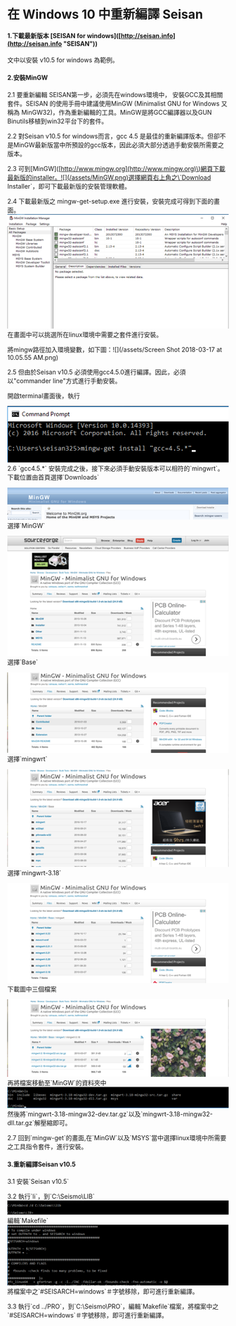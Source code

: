 # 在 Windows 10 中重新編譯 Seisan

#### 1.下載最新版本 \[SEISAN for windows\]\([http://seisan.info](http://seisan.info "SEISAN")\)

文中以安裝 v10.5 for windows 為範例。

#### 2.安裝MinGW

2.1 要重新編輯 SEISAN第一步，必須先在windows環境中， 安裝GCC及其相關套件。SEISAN 的使用手冊中建議使用MinGW \(Minimalist GNU for Windows 又稱為 MinGW32\)，作為重新編輯的工具。MinGW是將GCC編譯器以及GUN Binutils移植到win32平台下的套件。

2.2 對Seisan v10.5 for windows而言，gcc 4.5 是最佳的重新編譯版本。但卻不是MinGW最新版當中所預設的gcc版本，因此必須大部分透過手動安裝所需要之版本。

2.3 可到\[MinGW\]\([http://www.mingw.org](http://www.mingw.org)\)網頁下載最新版的installer。![](/assets/MinGW.png)選擇網頁右上角之\`Download Installer\`，即可下載最新版的安裝管理軟體。

2.4 下載最新版之 mingw-get-setup.exe 進行安裝，安裝完成可得到下面的畫面。![](/assets/mingw-get-installed.png)在畫面中可以挑選所在linux環境中需要之套件進行安裝。

將mingw路徑加入環境變數，如下圖：![](/assets/Screen Shot 2018-03-17 at 10.05.55 AM.png)

2.5 但由於Seisan v10.5 必須使用gcc4.5.0進行編譯。因此，必須以"commander line"方式進行手動安裝。

開啟terminal畫面後，執行

![](/assets/mingw-install-gcc4.5.png)2.6 \`gcc4.5.\*\` 安裝完成之後，接下來必須手動安裝版本可以相符的\`mingwrt\`。下載位置由首頁選擇\`Downloads\`

![](/assets/mingrt-dl-1.png)選擇\`MinGW\`

![](/assets/mingrt-dl-2.png)選擇\`Base\`

![](/assets/mingrt-dl-3.png)選擇\`mingwrt\`

![](/assets/mingrt-dl-4.png)選擇\`mingwrt-3.18\`

![](/assets/mingrt-dl-5.png)下載圖中三個檔案

![](/assets/mingrt-dl-6.png)再將檔案移動至\`MinGW\`的資料夾中![](/assets/mingwrt-dl-7.png)然後將\`mingwrt-3.18-mingw32-dev.tar.gz\`以及\`mingwrt-3.18-mingw32-dll.tar.gz\`解壓縮即可。

2.7 回到\`mingw-get\`的畫面,在\`MinGW\`以及\`MSYS\`當中選擇linux環境中所需要之工具指令套件，進行安裝。

#### 3.重新編譯Seisan v10.5

3.1 安裝\`Seisan v10.5\`

3.2 執行\`li\`，到\`C:\Seismo\LIB\`![](/assets/mingwrt-dl-8.png)編輯\`Makefile\`![](/assets/mingwrt-dl-9.png)將檔案中之\`\#SEISARCH=windows\`＃字號移除，即可進行重新編譯。

3.3 執行\`cd ../PRO\`，到\`C:\Seismo\PRO\`，編輯\`Makefile\`檔案，將檔案中之\`\#SEISARCH=windows\`＃字號移除，即可進行重新編譯。









